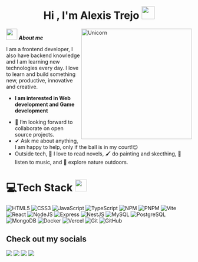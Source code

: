 <h1 align="center">Hi , I'm Alexis Trejo <img src="https://media.giphy.com/media/hvRJCLFzcasrR4ia7z/giphy.gif" width="35"></h1>

<img align="right" width=300px alt="Unicorn" src="https://media.giphy.com/media/lJNoBCvQYp7nq/giphy.gif?cid=790b7611nivqf46z155047qej1lynpgj7lpivyannkyd5u9u&ep=v1_gifs_search&rid=giphy.gif&ct=g" />

<img src="https://media.giphy.com/media/ObNTw8Uzwy6KQ/giphy.gif" width="30px">&nbsp;***About me***

I am a frontend developer, I also have backend knowledge and I am learning new technologies every day. I love to learn and build something new, productive, innovative and creative.
* **I am interested in Web development and Game development**
- 👯 I’m looking forward to collaborate on open source projects.
- ✔ Ask me about anything, I am happy to help, only if the ball is in my court!😉<br>
- Outside tech, 📖 I love to read novels, 🖌️ do painting and skecthing, 🎵 listen to music, and 🌴 explore nature outdoors.

# 💻Tech Stack <img src = "https://media2.giphy.com/media/QssGEmpkyEOhBCb7e1/giphy.gif?cid=ecf05e47a0n3gi1bfqntqmob8g9aid1oyj2wr3ds3mg700bl&rid=giphy.gif" width = 32px> 
![HTML5](https://img.shields.io/badge/html5-%23E34F26.svg?style=for-the-badge&logo=html5&logoColor=white)
![CSS3](https://img.shields.io/badge/css3-%231572B6.svg?style=for-the-badge&logo=css3&logoColor=white)
![JavaScript](https://img.shields.io/badge/javascript-%23323330.svg?style=for-the-badge&logo=javascript&logoColor=%23F7DF1E)
![TypeScript](https://img.shields.io/badge/typescript-%23007ACC.svg?style=for-the-badge&logo=typescript&logoColor=white)
![NPM](https://img.shields.io/badge/NPM-%23000000.svg?style=for-the-badge&logo=npm&logoColor=white)
![PNPM](https://img.shields.io/badge/pnpm-%23000814.svg?style=for-the-badge&logo=pnpm&logoColor=white)
![Vite](https://img.shields.io/badge/vite-%23646CFF.svg?style=for-the-badge&logo=vite&logoColor=white)
![React](https://img.shields.io/badge/react-%2361DAFB.svg?style=for-the-badge&logo=react&logoColor=black)
![NodeJS](https://img.shields.io/badge/node.js-6DA55F?style=for-the-badge&logo=node.js&logoColor=white)
![Express](https://img.shields.io/badge/express-%23000000.svg?style=for-the-badge&logo=express&logoColor=white)
![NestJS](https://img.shields.io/badge/nestjs-%23E0234E.svg?style=for-the-badge&logo=nestjs&logoColor=white)
![MySQL](https://img.shields.io/badge/mysql-%2300f.svg?style=for-the-badge&logo=mysql&logoColor=white)
![PostgreSQL](https://img.shields.io/badge/postgresql-%23316192.svg?style=for-the-badge&logo=postgresql&logoColor=white)
![MongoDB](https://img.shields.io/badge/MongoDB-%234ea94b.svg?style=for-the-badge&logo=mongodb&logoColor=white)
![Docker](https://img.shields.io/badge/docker-%230db7ed.svg?style=for-the-badge&logo=docker&logoColor=white)
![Vercel](https://img.shields.io/badge/vercel-%23000000.svg?style=for-the-badge&logo=vercel&logoColor=white)
![Git](https://img.shields.io/badge/git-%23f77f00.svg?style=for-the-badge&logo=git&logoColor=white)
![GitHub](https://img.shields.io/badge/github-%230b132b.svg?style=for-the-badge&logo=github&logoColor=white)

## Check out my socials
<a href="https://www.instagram.com/alesis.nakano/" target="_blank" rel="noopener noreferrer"><img src="https://img.shields.io/badge/Instagram-E4405F.svg?style=for-the-badge&logo=instagram&logoColor=white" /></a>
<a href="https://www.facebook.com/profile.php?id=100009600247397" target="_blank" rel="noopener noreferrer"><img src="https://img.shields.io/badge/Facebook-1877F2.svg?style=for-the-badge&logo=facebook&logoColor=white" /></a>
<a href="https://www.linkedin.com/in/alexis-trejo-b60437202/" target="_blank" rel="noopener noreferrer"><img src="https://img.shields.io/badge/LinkedIn-0077B5.svg?style=for-the-badge&logo=linkedin&logoColor=white" /></a>
<a href="https://qm.qq.com/q/RjLSLVJ64E" target="_blank" rel="noopener noreferrer"><img src="https://img.shields.io/badge/QQ-EB1923.svg?style=for-the-badge&logo=tencent-qq&logoColor=white" /></a>
